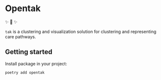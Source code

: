 # Opentak

✨ 🎨 ✨


`tak` is a clustering and visualization solution for clustering and representing care pathways.  

## Getting started

Install package in your project:

```
poetry add opentak
```